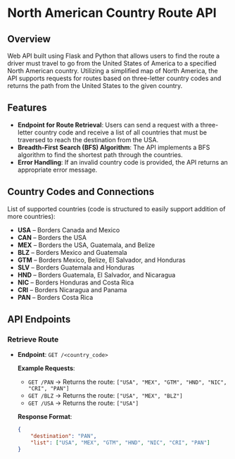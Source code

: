 # North American Country Route API

## Overview

Web API built using Flask and Python that allows users to find the route a driver must travel to go from the United States of America to a specified North American country. Utilizing a simplified map of North America, the API supports requests for routes based on three-letter country codes and returns the path from the United States to the given country.

## Features

- **Endpoint for Route Retrieval**: Users can send a request with a three-letter country code and receive a list of all countries that must be traversed to reach the destination from the USA.
- **Breadth-First Search (BFS) Algorithm**: The API implements a BFS algorithm to find the shortest path through the countries.
- **Error Handling**: If an invalid country code is provided, the API returns an appropriate error message.

## Country Codes and Connections

List of supported countries (code is structured to easily support addition of more countries):

- **USA** – Borders Canada and Mexico
- **CAN** – Borders the USA
- **MEX** – Borders the USA, Guatemala, and Belize
- **BLZ** – Borders Mexico and Guatemala
- **GTM** – Borders Mexico, Belize, El Salvador, and Honduras
- **SLV** – Borders Guatemala and Honduras
- **HND** – Borders Guatemala, El Salvador, and Nicaragua
- **NIC** – Borders Honduras and Costa Rica
- **CRI** – Borders Nicaragua and Panama
- **PAN** – Borders Costa Rica

## API Endpoints

### Retrieve Route

- **Endpoint**: `GET /<country_code>`
  
  **Example Requests**:
  - `GET /PAN` -> Returns the route: `["USA", "MEX", "GTM", "HND", "NIC", "CRI", "PAN"]`
  - `GET /BLZ` -> Returns the route: `["USA", "MEX", "BLZ"]`
  - `GET /USA` -> Returns the route: `["USA"]`
  
  **Response Format**:
  ```json
  {
      "destination": "PAN",
      "list": ["USA", "MEX", "GTM", "HND", "NIC", "CRI", "PAN"]
  }

